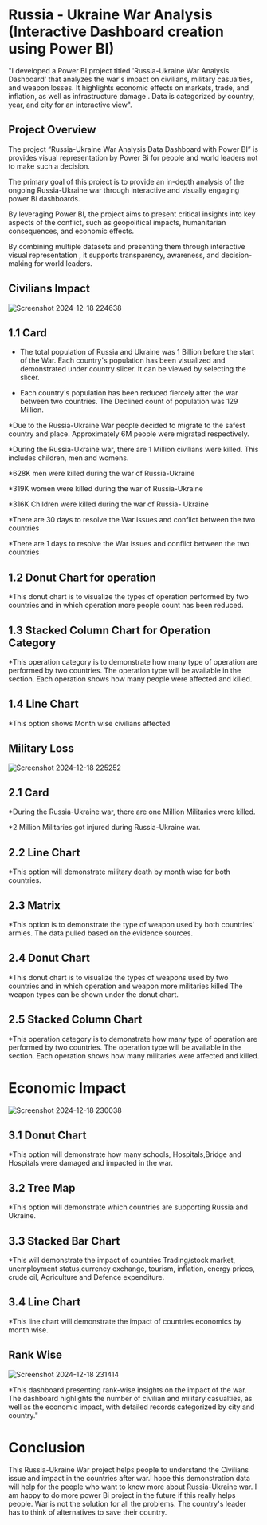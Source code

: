 # Russia - Ukraine War Analysis (Interactive Dashboard creation using Power BI)
"I developed a Power BI project titled 'Russia-Ukraine War Analysis Dashboard' that analyzes the war's impact on civilians, military casualties, and weapon losses. It highlights economic effects on markets, trade, and inflation, as well as infrastructure damage . Data is categorized by country, year, and city for an interactive view".
## Project Overview
The project “Russia-Ukraine War Analysis Data Dashboard with Power BI” is provides visual representation by Power Bi for people and world leaders not to make such a decision.

The primary goal of this project is to provide an in-depth 
analysis of the ongoing Russia-Ukraine war through interactive and visually engaging power Bi dashboards.

By leveraging Power BI, the project aims to present critical insights into key aspects of the conflict, such as geopolitical impacts, humanitarian consequences, and economic effects.

By combining multiple datasets and presenting them through interactive visual representation , it supports transparency, awareness, and decision-making for world leaders.

## Civilians Impact
![Screenshot 2024-12-18 224638](https://github.com/user-attachments/assets/3d0f7586-72f8-4c04-bb9c-c9b2601ab404)

## 1.1 Card 
- The total population of Russia and Ukraine was 1 Billion before the start of the War. Each country's population has been visualized  and demonstrated under country slicer. It can be viewed by selecting the slicer. 

- Each country's population has been reduced fiercely after the war between two countries. The Declined count of population was 129 Million. 

*Due to the Russia-Ukraine War people decided  to migrate to the safest country and place. Approximately 6M people were migrated respectively. 

*During the Russia-Ukraine war, there are 1 Million civilians were killed. This includes children, men and womens. 

*628K men were killed during the war  of Russia-Ukraine 

*319K women were killed during the war of Russia-Ukraine

*316K Children were killed during the war of Russia- Ukraine 

*There are 30 days to resolve the War issues and conflict between the two countries 

*There are 1 days to resolve the War issues and conflict between the two countries 

## 1.2 Donut Chart for operation 
*This donut chart is to visualize the types of operation performed by two countries and in which operation more people count has been reduced. 

## 1.3 Stacked Column Chart for Operation Category
*This operation category is to demonstrate how many type of operation are performed by two countries. The operation type will be available in the section. Each operation shows how many people were affected and killed.

## 1.4 Line Chart
*This option shows Month wise civilians affected 

## Military Loss
![Screenshot 2024-12-18 225252](https://github.com/user-attachments/assets/5831f45f-8a1a-48e4-b260-3fae4eac6b9b)

## 2.1 Card 
*During the Russia-Ukraine war, there are one Million Militaries were killed.

*2 Million Militaries  got injured during Russia-Ukraine war.

## 2.2 Line Chart 
*This option will demonstrate military death by month wise for both countries. 

## 2.3 Matrix 
*This option is to demonstrate the type of weapon used by both countries' armies. The data pulled based on the evidence sources. 
	
## 2.4 Donut Chart
*This donut chart is to visualize the types of weapons used by two countries and in which operation and weapon more militaries killed
The weapon types can be shown under the donut chart.  

## 2.5 Stacked Column Chart
*This operation category is to demonstrate how many type of operation are performed by two countries. The operation type will be available in the section. Each operation shows how many militaries  were affected and killed.

# Economic Impact

![Screenshot 2024-12-18 230038](https://github.com/user-attachments/assets/0e6db7d2-c72d-4d3b-8a7a-bad1db5783b2)

## 3.1 Donut Chart
*This option will demonstrate how many schools, Hospitals,Bridge and Hospitals were damaged and impacted in the war. 

## 3.2 Tree Map
*This option will demonstrate which countries are supporting Russia and Ukraine.

## 3.3 Stacked Bar Chart 
*This will demonstrate the impact of countries Trading/stock market, unemployment status,currency exchange, tourism, inflation, energy prices, crude oil, Agriculture and Defence expenditure.   

## 3.4 Line Chart 
*This line chart will demonstrate the impact of countries economics by month wise. 

## Rank Wise

![Screenshot 2024-12-18 231414](https://github.com/user-attachments/assets/3602aca5-36e1-4c89-a305-166280974c13)

*This dashboard presenting rank-wise insights on the impact of the war. The dashboard highlights the number of civilian and military casualties, as well as the economic impact, with detailed records categorized by city and country."

# Conclusion 

This Russia-Ukraine War project helps people to understand the Civilians issue and impact in the countries after war.I hope this demonstration data will help for the people who want to know more about Russia-Ukraine war.
I am happy to do more power Bi project in the future if this really helps people.  War is not the solution for all the problems. The country's leader has to think of alternatives to save their country. 









